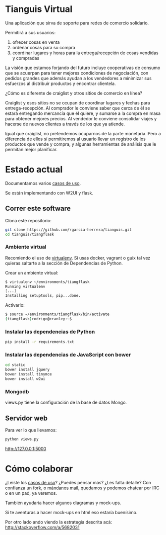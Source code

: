 Tianguis Virtual
===============

Una aplicación que sirva de soporte para redes de comercio solidario.

Permitirá a sus usuarios:
1. ofrecer cosas en venta
2. ordenar cosas para su compra
3. coordinar lugares y horas para la entrega/recepción de cosas
   vendidas y compradas

La visión que estamos forjando del futuro incluye cooperativas de
consumo que se acuerpan para tener mejores condiciones de negociación,
con pedidos grandes que además ayudan a los vendedores a minimizar sus
esfuerzos al distribuir productos y encontrar clientela.

¿Cómo es diferente de craiglist y otros sitios de comercio en línea?

Craiglist y esos sitios no se ocupan de coordinar lugares y fechas
para entrega-recepción. Al comprador le conviene saber que cerca de él
se estará entregando mercancía que él quiere, y sumarse a la compra en
masa para obtener mejores precios. Al vendedor le conviene consolidar
viajes y hacerse de nuevos clientes a través de los que ya atiende.

Igual que craiglist, no pretendemos ocuparnos de la parte monetaria.
Pero a diferencia de ellos sí permitiremos al usuario llevar un
registro de los productos que vende y compra, y algunas herramientas
de análisis que le permitan mejor planificar.



# Estado actual #

Documentamos varios 
[casos de uso](https://github.com/absorto/tianguis_django/tree/master/doc/casos_de_uso).

Se están implementando con W2UI y flask.

## Correr este software

Clona este repositorio:
```bash
git clone https://github.com/rgarcia-herrera/tianguis.git
cd tianguis/tiangflask
```

### Ambiente virtual
Recomiendo el uso de [virtualenv](virtualenv). Si usas docker, vagrant o guix tal vez quieras saltarte a la sección de Dependencias de Python.

Crear un ambiente virtual:

```bash
$ virtualenv ~/environments/tiangflask
Running virtualenv 
[...]
Installing setuptools, pip...done.
```

Activarlo:
```bash
$ source ~/environments/tiangflask/bin/activate
(tiangflask)rodrigo@cranley:~$ 
```

### Instalar las dependencias de Python
```bash
pip install -r requirements.txt
```

### Instalar las dependencias de JavaScript con bower
```bash
cd static
bower install jquery
bower install tinymce
bower install w2ui
```

### Mongodb

views.py tiene la configuración de la base de datos Mongo.

## Servidor web

Para ver lo que llevamos:
```bash
python views.py
```

http://127.0.0.1:5000

# Cómo colaborar #

¿Leiste los
[casos de uso](https://github.com/absorto/tianguis_django/tree/master/doc/casos_de_uso)?
¿Puedes pensar más? ¿Les falta detalle? Con confianza un fork, o
[mándanos mail](mailto:absorto@sdf.org), quedamos y podemos chatear
por IRC o en un pad, ya veremos.

También ayudaría hacer algunos diagramas y mock-ups.

Si te aventuras a hacer mock-ups en html eso estaría buenísimo.


Por otro lado ando viendo la estrategia descrita acá: http://stackoverflow.com/a/5682031
